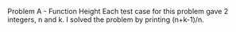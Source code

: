 Problem A - Function Height
Each test case for this problem gave 2 integers, n and k.
I solved the problem by printing (n+k-1)/n.
